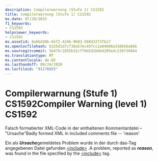 ```yaml
---
description: Compilerwarnung (Stufe 1) CS1592
title: Compilerwarnung (Stufe 1) CS1592
ms.date: 07/20/2015
f1_keywords:
- CS1592
helpviewer_keywords:
- CS1592
ms.assetid: 0a6bd30b-b5f2-424b-9683-568d32f3fb17
ms.openlocfilehash: b325d1d7cf36a57ec45fcc2a04608a310b56a666
ms.sourcegitcommit: 5b475c1855b32cf78d2d1bbb4295e4c236f39464
ms.translationtype: MT
ms.contentlocale: de-DE
ms.lasthandoff: 09/24/2020
ms.locfileid: "91176655"
---
```

# <a name="compiler-warning-level-1-cs1592"></a><span data-ttu-id="cdb54-103">Compilerwarnung (Stufe 1) CS1592</span><span class="sxs-lookup"><span data-stu-id="cdb54-103">Compiler Warning (level 1) CS1592</span></span>

<span data-ttu-id="cdb54-104">Falsch formatierter XML-Code in der enthaltenen Kommentardatei – "Ursache"</span><span class="sxs-lookup"><span data-stu-id="cdb54-104">Badly formed XML in included comments file -- 'reason'</span></span>  
  
 <span data-ttu-id="cdb54-105">Ein als ***Ursache***gemeldetes Problem wurde in der durch das-Tag angegebenen Datei gefunden [\<include>](../programming-guide/xmldoc/include.md) .</span><span class="sxs-lookup"><span data-stu-id="cdb54-105">A problem, reported as ***reason***, was found in the file specified by the [\<include>](../programming-guide/xmldoc/include.md) tag.</span></span>
